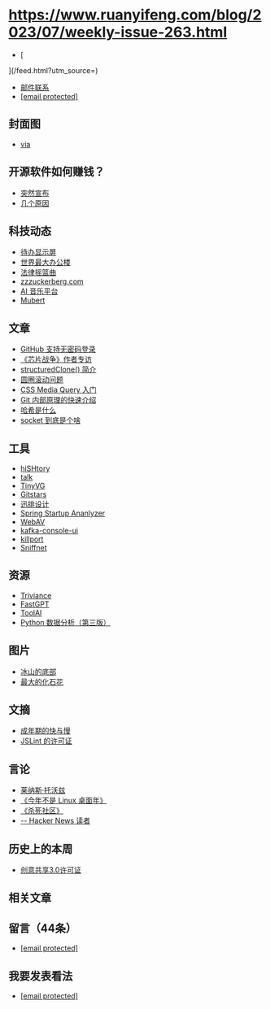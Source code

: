 # https://www.ruanyifeng.com/blog/2023/07/weekly-issue-263.html

- [


](/feed.html?utm_source=)
- [邮件联系](/cdn-cgi/l/email-protection#6a13030c0f040d44181f0b042a0d070b030644090507)
- [[email protected]](/cdn-cgi/l/email-protection)
## 封面图
- [via](https://www.instagram.com/p/CufbbVXPtA8/)
## 开源软件如何赚钱？
- [突然宣布](https://www.redhat.com/en/blog/furthering-evolution-centos-stream)
- [几个原因](https://opencoreventures.com/blog/2023-04-red-hat-model-only-worked-red-hat/)
## 科技动态
- [待办显示屏](https://peppe.rs/posts/plain_text_journaling/)
- [世界最大办公楼](https://edition.cnn.com/style/india-largest-office-building-surat-diamond-bourse/index.html)
- [法律摇篮曲](https://petapixel.com/2023/07/13/legal-lullabies-puts-you-to-sleep-by-reading-social-media-terms-of-use/)
- [zzzuckerberg.com](https://www.zzzuckerberg.com/)
- [AI 音乐平台](https://www.digitalmusicnews.com/2023/07/12/ai-generated-music-platform-mubert-says-catalog-now-tops-100-million-songs/)
- [Mubert](https://mubert.com/)
## 文章
- [GitHub 支持无密码登录](https://github.blog/2023-07-12-introducing-passwordless-authentication-on-github-com/)
- [《芯片战争》作者专访](https://www.noahpinion.blog/p/interview-chris-miller-historian)
- [structuredClone() 简介](https://developer.mozilla.org/en-US/docs/Web/API/structuredClone)
- [圆圈滚动问题](https://plus.maths.org/content/circles-rolling-circles)
- [CSS Media Query 入门](https://engineering.kablamo.com.au/posts/2023/media-queries-and-responsive-design/)
- [Git 内部原理的快速介绍](https://sites.google.com/a/chromium.org/dev/developers/fast-intro-to-git-internals)
- [哈希是什么](https://samwho.dev/hashing/)
- [socket 到底是个啥](https://mp.weixin.qq.com/s/Ebvjy132eRDOmcIL5cmxJw)
## 工具
- [hiSHtory](https://github.com/ddworken/hishtory)
- [talk](https://github.com/vasanthv/talk)
- [TinyVG](https://tinyvg.tech/)
- [Gitstars](https://github.com/cfour-hi/gitstars)
- [迅排设计](https://github.com/palxiao/poster-design)
- [Spring Startup Ananlyzer](https://github.com/linyimin0812/spring-startup-analyzer)
- [WebAV](https://github.com/hughfenghen/WebAV)
- [kafka-console-ui](https://github.com/xxd763795151/kafka-console-ui)
- [killport](https://github.com/jkfran/killport)
- [Sniffnet](https://github.com/GyulyVGC/sniffnet)
## 资源
- [Triviance](https://triviance.com/)
- [FastGPT](https://labs.kagi.com/fastgpt)
- [ToolAI](https://www.toolai.io/)
- [Python 数据分析（第三版）](https://wesmckinney.com/book/)
## 图片
- [冰山的底部](https://mossandfog.com/incredible-photos-show-the-underside-of-icebergs/)
- [最大的化石花](https://www.iflscience.com/the-biggest-fossil-flower-ever-found-in-amber-has-a-new-name-67049)
## 文摘
- [成年期的快与慢](https://perell.com/essay/adulting-fast-and-slow/)
- [JSLint 的许可证](https://web.archive.org/web/20130203112329/http://dev.hasenj.org/post/3272592502)
## 言论
- [莱纳斯·托沃兹](https://social.kernel.org/notice/AUkTPiXrpnBynp8vS4)
- [《今年不是 Linux 桌面年》](https://antipaucity.com/2013/06/04/this-is-not-the-year-of-the-linux-desktop/)
- [《杀死社区》](https://www.marginalia.nu/log/82_killing_community/)
- [-- Hacker News 读者](https://news.ycombinator.com/item?id=36793106)
## 历史上的本周
- [创意共享3.0许可证](http://creativecommons.org/licenses/by-nc-nd/3.0/deed.zh)
## 相关文章
## 留言（44条）
- [[email protected]](/cdn-cgi/l/email-protection)
## 我要发表看法
- [[email protected]](/cdn-cgi/l/email-protection#334a5a55565d541d4146525d73545e525a5f1d505c5e)